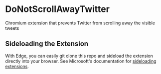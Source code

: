 # DoNotScrollAwayTwitter
Chromium extension that prevents Twitter from scrolling away the visible tweets

## Sideloading the Extension

With Edge, you can easily git clone this repo and sideload the extension directly into your browser. See Microsoft's documentation for [sideloading extensions](https://docs.microsoft.com/en-us/microsoft-edge/extensions-chromium/getting-started/extension-sideloading).

